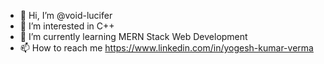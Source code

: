 - 👋 Hi, I’m @void-lucifer
- 👀 I’m interested in C++
- 🌱 I’m currently learning MERN Stack Web Development
- 📫 How to reach me https://www.linkedin.com/in/yogesh-kumar-verma

<!---
void-lucifer/void-lucifer is a ✨ special ✨ repository because its `README.md` (this file) appears on your GitHub profile.
You can click the Preview link to take a look at your changes.
--->
